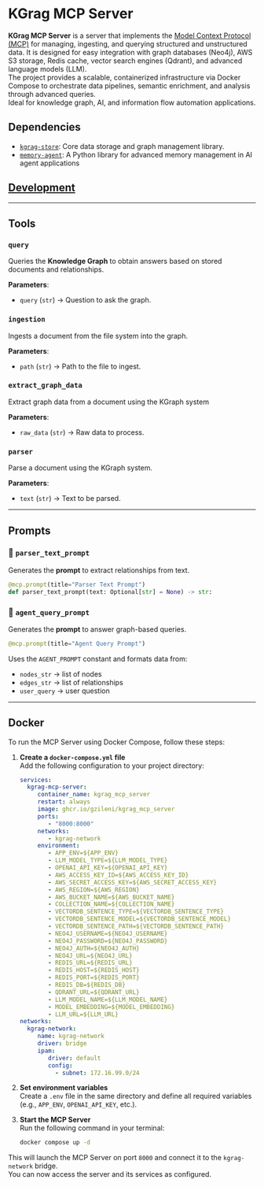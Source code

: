 # KGrag MCP Server

**KGrag MCP Server** is a server that implements the [Model Context Protocol (MCP)](https://modelcontextprotocol.io/) for managing, ingesting, and querying structured and unstructured data.
It is designed for easy integration with graph databases (Neo4j), AWS S3 storage, Redis cache, vector search engines (Qdrant), and advanced language models (LLM).  
The project provides a scalable, containerized infrastructure via Docker Compose to orchestrate data pipelines, semantic enrichment, and analysis through advanced queries.  
Ideal for knowledge graph, AI, and information flow automation applications.

## Dependencies

- [`kgrag-store`](https://github.com/gzileni/kgrag-store): Core data storage and graph management library.
- [`memory-agent`](https://github.com/gzileni/memory-agent): A Python library for advanced memory management in AI agent applications

## [Development](DEV.md)

---

## **Tools**

### `query`

Queries the **Knowledge Graph** to obtain answers based on stored documents and relationships.

**Parameters**:

* `query` (`str`) → Question to ask the graph.

### `ingestion`

Ingests a document from the file system into the graph.

**Parameters**:

* `path` (`str`) → Path to the file to ingest.


###  `extract_graph_data`

Extract graph data from a document using the KGraph system

**Parameters**:

* `raw_data` (`str`) → Raw data to process.

###  `parser`

Parse a document using the KGraph system.

**Parameters**:

* `text` (`str`) → Text to be parsed.

---

## **Prompts**

### 📜 `parser_text_prompt`

Generates the **prompt** to extract relationships from text.

```python
@mcp.prompt(title="Parser Text Prompt")
def parser_text_prompt(text: Optional[str] = None) -> str:
```

### 🤖 `agent_query_prompt`

Generates the **prompt** to answer graph-based queries.

```python
@mcp.prompt(title="Agent Query Prompt")
```

Uses the `AGENT_PROMPT` constant and formats data from:

* `nodes_str` → list of nodes
* `edges_str` → list of relationships
* `user_query` → user question

---

## Docker

To run the MCP Server using Docker Compose, follow these steps:

1. **Create a `docker-compose.yml` file**  
    Add the following configuration to your project directory:

    ```yaml
    services:
      kgrag-mcp-server:
         container_name: kgrag_mcp_server
         restart: always
         image: ghcr.io/gzileni/kgrag_mcp_server
         ports:
            - "8000:8000"
         networks:
            - kgrag-network
         environment:
            - APP_ENV=${APP_ENV}
            - LLM_MODEL_TYPE=${LLM_MODEL_TYPE}
            - OPENAI_API_KEY=${OPENAI_API_KEY}
            - AWS_ACCESS_KEY_ID=${AWS_ACCESS_KEY_ID}
            - AWS_SECRET_ACCESS_KEY=${AWS_SECRET_ACCESS_KEY}
            - AWS_REGION=${AWS_REGION}
            - AWS_BUCKET_NAME=${AWS_BUCKET_NAME}
            - COLLECTION_NAME=${COLLECTION_NAME}
            - VECTORDB_SENTENCE_TYPE=${VECTORDB_SENTENCE_TYPE}
            - VECTORDB_SENTENCE_MODEL=${VECTORDB_SENTENCE_MODEL}
            - VECTORDB_SENTENCE_PATH=${VECTORDB_SENTENCE_PATH}
            - NEO4J_USERNAME=${NEO4J_USERNAME}
            - NEO4J_PASSWORD=${NEO4J_PASSWORD}
            - NEO4J_AUTH=${NEO4J_AUTH}
            - NEO4J_URL=${NEO4J_URL}
            - REDIS_URL=${REDIS_URL}
            - REDIS_HOST=${REDIS_HOST}
            - REDIS_PORT=${REDIS_PORT}
            - REDIS_DB=${REDIS_DB}
            - QDRANT_URL=${QDRANT_URL}
            - LLM_MODEL_NAME=${LLM_MODEL_NAME}
            - MODEL_EMBEDDING=${MODEL_EMBEDDING}
            - LLM_URL=${LLM_URL}
    networks:
      kgrag-network:
         name: kgrag-network
         driver: bridge
         ipam:
            driver: default
            config:
              - subnet: 172.16.99.0/24
    ```

2. **Set environment variables**  
    Create a `.env` file in the same directory and define all required variables (e.g., `APP_ENV`, `OPENAI_API_KEY`, etc.).

3. **Start the MCP Server**  
    Run the following command in your terminal:

    ```bash
    docker compose up -d
    ```

This will launch the MCP Server on port `8000` and connect it to the `kgrag-network` bridge.  
You can now access the server and its services as configured.



